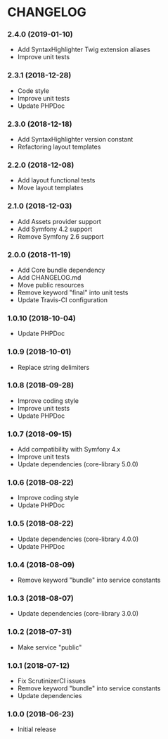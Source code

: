 CHANGELOG
=========

### 2.4.0 (2019-01-10)

- Add SyntaxHighlighter Twig extension aliases
- Improve unit tests

### 2.3.1 (2018-12-28)

- Code style
- Improve unit tests
- Update PHPDoc

### 2.3.0 (2018-12-18)

- Add SyntaxHighlighter version constant
- Refactoring layout templates

### 2.2.0 (2018-12-08)

- Add layout functional tests
- Move layout templates

### 2.1.0 (2018-12-03)

- Add Assets provider support
- Add Symfony 4.2 support
- Remove Symfony 2.6 support

### 2.0.0 (2018-11-19)

- Add Core bundle dependency
- Add CHANGELOG.md
- Move public resources
- Remove keyword "final" into unit tests
- Update Travis-CI configuration

### 1.0.10 (2018-10-04)

- Update PHPDoc

### 1.0.9 (2018-10-01)

- Replace string delimiters

### 1.0.8 (2018-09-28)

- Improve coding style
- Improve unit tests
- Update PHPDoc

### 1.0.7 (2018-09-15)

- Add compatibility with Symfony 4.x
- Improve unit tests
- Update dependencies (core-library 5.0.0)

### 1.0.6 (2018-08-22)

- Improve coding style
- Update PHPDoc

### 1.0.5 (2018-08-22)

- Update dependencies (core-library 4.0.0)
- Update PHPDoc

### 1.0.4 (2018-08-09)

- Remove keyword "bundle" into service constants

### 1.0.3 (2018-08-07)

- Update dependencies (core-library 3.0.0)

### 1.0.2 (2018-07-31)

- Make service "public"

### 1.0.1 (2018-07-12)

- Fix ScrutinizerCI issues
- Remove keyword "bundle" into service constants
- Update dependencies

### 1.0.0 (2018-06-23)

- Initial release
